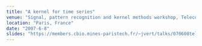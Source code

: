 ```yaml
---
title: "A kernel for time series"
venue: "Signal, pattern recognition and kernel methods workshop, Telecom Paris"
location: "Paris, France"
date: "2007-6-8"
slides: "https://members.cbio.mines-paristech.fr/~jvert/talks/070608telecom/telecom.pdf"
---
```

